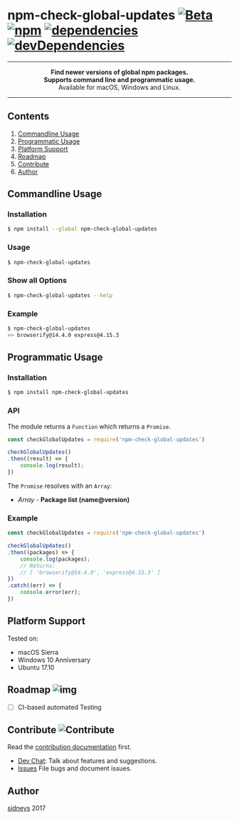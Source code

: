 # npm-check-global-updates [![Beta](https://img.shields.io/badge/status-beta-red.svg?style=flat)]() [![npm](https://img.shields.io/npm/v/npm-check-global-updates.svg?style=flat-square)](https://npmjs.com/package/npm-check-global-updates) [![dependencies](https://img.shields.io/david/sidneys/npm-check-global-updates.svg?style=flat-square)](https://npmjs.com/package/npm-check-global-updates) [![devDependencies](https://img.shields.io/david/dev/sidneys/npm-check-global-updates.svg?style=flat-square)](https://npmjs.com/package/desktop-dimmer)

------

<p align="center">
  <b>Find newer versions of global npm packages.</b><br>
  <b>Supports command line and programmatic usage.</b><br>
  Available for macOS, Windows and Linux.
</p>

------


## Contents

1. [Commandline Usage](#commandline_usage)
1. [Programmatic Usage](#programmatic_usage)
1. [Platform Support](#platform_support)
1. [Roadmap](#roadmap)
1. [Contribute](#contribute)
1. [Author](#author)


## <a name="commandline_usage"/></a> Commandline Usage

### Installation

```bash
$ npm install --global npm-check-global-updates
```

### Usage

```bash
$ npm-check-global-updates
```

### Show all Options

```bash
$ npm-check-global-updates --help
```

### Example

```bash
$ npm-check-global-updates
>> browserify@14.4.0 express@4.15.3
```


## <a name="programmatic_usage"/></a> Programmatic Usage

### Installation

```bash
$ npm install npm-check-global-updates
```

### API

The module returns a `Function` which returns a `Promise`.

```js
const checkGlobalUpdates = require('npm-check-global-updates')

checkGlobalUpdates()
.then((result) => {
    console.log(result);
})
```

The `Promise` resolves with an `Array`:

 - *Array* - **Package list (name@version)**

### Example

```js
const checkGlobalUpdates = require('npm-check-global-updates')

checkGlobalUpdates()
.then((packages) => {
    console.log(packages);
    // Returns:
    // [ 'browserify@14.4.0', 'express@4.15.3' ]
})
.catch((err) => {
    console.error(err);
})
```


## <a name="platform_support"/></a> Platform Support

Tested on:

- macOS Sierra
- Windows 10 Anniversary
- Ubuntu 17.10


## <a name="roadmap"/></a> Roadmap ![img](https://img.shields.io/badge/proposals-welcome-green.svg?style=flat)

- [ ] CI-based automated Testing


## <a name="contribute"/></a> Contribute ![Contribute](https://img.shields.io/badge/contributions-wanted-red.svg?style=flat-square)

Read the [contribution documentation](https://github.com/sidneys/npm-check-global-updates/blob/release/CONTRIBUTING.md) first.

- [Dev Chat](https://gitter.im/npm-check-global-updates): Talk about features and suggestions.
- [Issues](https://github.com/sidneys/npm-check-global-updates/issues) File bugs and document issues.


## <a name="author"/></a> Author

[sidneys](http://sidneys.github.io) 2017

